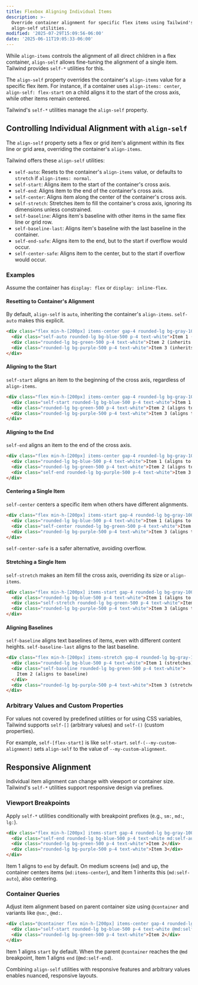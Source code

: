 ```yaml
---
title: Flexbox Aligning Individual Items
description: >-
  Override container alignment for specific flex items using Tailwind's
  align-self utilities.
modified: '2025-07-29T15:09:56-06:00'
date: '2025-06-11T19:05:33-06:00'
---
```


While `align-items` controls the alignment of all direct children in a flex container, `align-self` allows fine-tuning the alignment of a single item. Tailwind provides `self-*` utilities for this.

The `align-self` property overrides the container's `align-items` value for a specific flex item. For instance, if a container uses `align-items: center`, `align-self: flex-start` on a child aligns it to the start of the cross axis, while other items remain centered.

Tailwind's `self-*` utilities manage the `align-self` property.

## Controlling Individual Alignment with `align-self`

The `align-self` property sets a flex or grid item's alignment within its flex line or grid area, overriding the container's `align-items`.

Tailwind offers these `align-self` utilities:

- `self-auto`: Resets to the container's `align-items` value, or defaults to `stretch` if `align-items: normal`.
- `self-start`: Aligns item to the start of the container's cross axis.
- `self-end`: Aligns item to the end of the container's cross axis.
- `self-center`: Aligns item along the center of the container's cross axis.
- `self-stretch`: Stretches item to fill the container's cross axis, ignoring its dimensions unless constrained.
- `self-baseline`: Aligns item's baseline with other items in the same flex line or grid row.
- `self-baseline-last`: Aligns item's baseline with the last baseline in the container.
- `self-end-safe`: Aligns item to the end, but to the start if overflow would occur.
- `self-center-safe`: Aligns item to the center, but to the start if overflow would occur.

### Examples

Assume the container has `display: flex` or `display: inline-flex`.

#### Resetting to Container's Alignment

By default, `align-self` is `auto`, inheriting the container's `align-items`. `self-auto` makes this explicit.

```html tailwind
<div class="flex min-h-[200px] items-center gap-4 rounded-lg bg-gray-100 p-6">
  <div class="self-auto rounded-lg bg-blue-500 p-4 text-white">Item 1 (inherits center)</div>
  <div class="rounded-lg bg-green-500 p-4 text-white">Item 2 (inherits center)</div>
  <div class="rounded-lg bg-purple-500 p-4 text-white">Item 3 (inherits center)</div>
</div>
```

#### Aligning to the Start

`self-start` aligns an item to the beginning of the cross axis, regardless of `align-items`.

```html tailwind
<div class="flex min-h-[200px] items-center gap-4 rounded-lg bg-gray-100 p-6">
  <div class="self-start rounded-lg bg-blue-500 p-4 text-white">Item 1 (aligns to start)</div>
  <div class="rounded-lg bg-green-500 p-4 text-white">Item 2 (aligns to center)</div>
  <div class="rounded-lg bg-purple-500 p-4 text-white">Item 3 (aligns to center)</div>
</div>
```

#### Aligning to the End

`self-end` aligns an item to the end of the cross axis.

```html tailwind
<div class="flex min-h-[200px] items-center gap-4 rounded-lg bg-gray-100 p-6">
  <div class="rounded-lg bg-blue-500 p-4 text-white">Item 1 (aligns to center)</div>
  <div class="rounded-lg bg-green-500 p-4 text-white">Item 2 (aligns to center)</div>
  <div class="self-end rounded-lg bg-purple-500 p-4 text-white">Item 3 (aligns to end)</div>
</div>
```

#### Centering a Single Item

`self-center` centers a specific item when others have different alignments.

```html tailwind
<div class="flex min-h-[200px] items-start gap-4 rounded-lg bg-gray-100 p-6">
  <div class="rounded-lg bg-blue-500 p-4 text-white">Item 1 (aligns to start)</div>
  <div class="self-center rounded-lg bg-green-500 p-4 text-white">Item 2 (aligns to center)</div>
  <div class="rounded-lg bg-purple-500 p-4 text-white">Item 3 (aligns to start)</div>
</div>
```

`self-center-safe` is a safer alternative, avoiding overflow.

#### Stretching a Single Item

`self-stretch` makes an item fill the cross axis, overriding its size or `align-items`.

```html tailwind
<div class="flex min-h-[200px] items-start gap-4 rounded-lg bg-gray-100 p-6">
  <div class="rounded-lg bg-blue-500 p-4 text-white">Item 1 (aligns to start)</div>
  <div class="self-stretch rounded-lg bg-green-500 p-4 text-white">Item 2 (stretches)</div>
  <div class="rounded-lg bg-purple-500 p-4 text-white">Item 3 (aligns to start)</div>
</div>
```

#### Aligning Baselines

`self-baseline` aligns text baselines of items, even with different content heights. `self-baseline-last` aligns to the last baseline.

```html tailwind
<div class="flex min-h-[200px] items-stretch gap-4 rounded-lg bg-gray-100 p-6">
  <div class="rounded-lg bg-blue-500 p-4 text-white">Item 1 (stretches)</div>
  <div class="self-baseline rounded-lg bg-green-500 p-4 text-white">
    Item 2 (aligns to baseline)
  </div>
  <div class="rounded-lg bg-purple-500 p-4 text-white">Item 3 (stretches)</div>
</div>
```

### Arbitrary Values and Custom Properties

For values not covered by predefined utilities or for using CSS variables, Tailwind supports `self-[]` (arbitrary values) and `self-()` (custom properties).

For example, `self-[flex-start]` is like `self-start`. `self-(--my-custom-alignment)` sets `align-self` to the value of `--my-custom-alignment`.

## Responsive Alignment

Individual item alignment can change with viewport or container size. Tailwind's `self-*` utilities support responsive design via prefixes.

### Viewport Breakpoints

Apply `self-*` utilities conditionally with breakpoint prefixes (e.g., `sm:`, `md:`, `lg:`).

```html tailwind
<div class="flex min-h-[200px] items-start gap-4 rounded-lg bg-gray-100 p-6 md:items-center">
  <div class="self-end rounded-lg bg-blue-500 p-4 text-white md:self-auto">Item 1</div>
  <div class="rounded-lg bg-green-500 p-4 text-white">Item 2</div>
  <div class="rounded-lg bg-purple-500 p-4 text-white">Item 3</div>
</div>
```

Item 1 aligns to `end` by default. On medium screens (`md`) and up, the container centers items (`md:items-center`), and Item 1 inherits this (`md:self-auto`), also centering.

### Container Queries

Adjust item alignment based on parent container size using `@container` and variants like `@sm:`, `@md:`.

```html tailwind
<div class="@container flex min-h-[200px] items-center gap-4 rounded-lg bg-gray-100 p-6">
  <div class="self-start rounded-lg bg-blue-500 p-4 text-white @md:self-end">Item 1</div>
  <div class="rounded-lg bg-green-500 p-4 text-white">Item 2</div>
</div>
```

Item 1 aligns `start` by default. When the parent `@container` reaches the `@md` breakpoint, Item 1 aligns `end` (`@md:self-end`).

Combining `align-self` utilities with responsive features and arbitrary values enables nuanced, responsive layouts.
